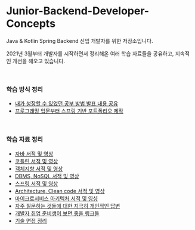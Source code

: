 # Junior-Backend-Developer-Concepts
Java & Kotlin Spring Backend 신입 개발자를 위한 저장소입니다. 

2021년 3월부터 개발자를 시작하면서 정리해온 여러 학습 자료들을 공유하고, 지속적인 개선을 해오고 있습니다.

<br/>

### 학습 방식 정리
- [내가 성장할 수 있었던 공부 방법 발표 내용 공유](https://lob-dev.tistory.com/74)
- [프로그래밍 입문부터 스프링 기반 포트폴리오 제작](201_Introduction%20To%20Spring.md)

<br/>

### 학습 자료 정리
- [자바 서적 및 영상](101_Java.md)
- [코틀린 서적 및 영상](101_Kotlin.md)
- [객체지향 서적 및 영상](101_Object%20Oriented%20Design.md)
- [DBMS, NoSQL 서적 및 영상](201_RDBMS%20SQL%20NoSQL.md)
- [스프링 서적 및 영상](201_Spring.md)
- [Architecture, Clean code 서적 및 영상](301_Architecture%20Clean%20code.md)
- [마이크로서비스 아키텍처 서적 및 영샹](301_Microservice%20Architecture.md)
- [자주 질문하는 것들에 대한 지극히 개인적인 답변](50_etc.md)
- [개발자 취업 준비생이 보면 좋을 링크들](50_Good%20References.md)
- [기술 면접 정리](50_Job%20interview.md)

